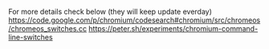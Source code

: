 For more details check below (they will keep update everday)
https://code.google.com/p/chromium/codesearch#chromium/src/chromeos/chromeos_switches.cc 
https://peter.sh/experiments/chromium-command-line-switches
